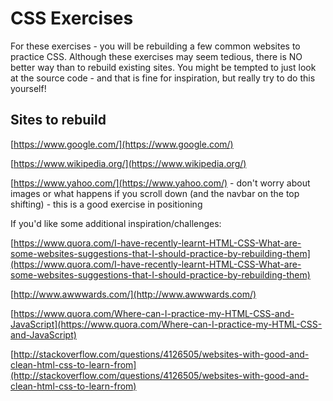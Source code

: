 # CSS Exercises

For these exercises - you will be rebuilding a few common websites to practice CSS. Although these exercises may seem tedious, there is NO better way than to rebuild existing sites. You might be tempted to just look at the source code - and that is fine for inspiration, but really try to do this yourself!

## Sites to rebuild

[https://www.google.com/](https://www.google.com/)

[https://www.wikipedia.org/](https://www.wikipedia.org/)

[https://www.yahoo.com/](https://www.yahoo.com/) - don't worry about images or what happens if you scroll down (and the navbar on the top shifting) - this is a good exercise in positioning 

If you'd like some additional inspiration/challenges:

[https://www.quora.com/I-have-recently-learnt-HTML-CSS-What-are-some-websites-suggestions-that-I-should-practice-by-rebuilding-them](https://www.quora.com/I-have-recently-learnt-HTML-CSS-What-are-some-websites-suggestions-that-I-should-practice-by-rebuilding-them)

[http://www.awwwards.com/](http://www.awwwards.com/)

[https://www.quora.com/Where-can-I-practice-my-HTML-CSS-and-JavaScript](https://www.quora.com/Where-can-I-practice-my-HTML-CSS-and-JavaScript)

[http://stackoverflow.com/questions/4126505/websites-with-good-and-clean-html-css-to-learn-from](http://stackoverflow.com/questions/4126505/websites-with-good-and-clean-html-css-to-learn-from)